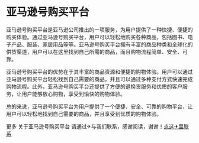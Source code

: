 # 亚马逊号购买平台

亚马逊号购买平台是亚马逊公司推出的一项服务，为用户提供了一种快捷、便捷的购买体验。通过亚马逊号购买平台，用户可以轻松地购买各种商品，包括图书、电子产品、服装、家居用品等等。亚马逊号购买平台拥有丰富的商品种类和全球化的供货渠道，用户可以在这里找到自己所需的商品，而且购物流程简单、安全、可靠。

亚马逊号购买平台的优势在于其丰富的商品资源和便捷的购物体验。用户可以通过亚马逊号购买平台轻松找到自己需要的商品，并且可以通过多种支付方式快速完成购物流程。此外，亚马逊号购买平台还提供了方便的退换货服务和优质的客户服务，让用户能够放心购物，享受到愉快的购物体验。

总的来说，亚马逊号购买平台为用户提供了一个便捷、安全、可靠的购物平台，让用户可以轻松地找到自己需要的商品，并且享受到优质的购物体验。

更多 关于亚马逊号购买平台 请通过✈与我们联系，感谢阅读，谢谢！[点这✈里联系](https://acc.k02.cc)